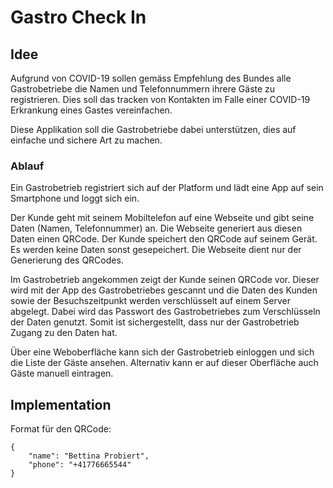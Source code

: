 # Gastro Check In

## Idee
Aufgrund von COVID-19 sollen gemäss Empfehlung des Bundes alle Gastrobetriebe die Namen und Telefonnummern ihrere Gäste zu registrieren. Dies soll das tracken von Kontakten im Falle einer COVID-19 Erkrankung eines Gastes vereinfachen.

Diese Applikation soll die Gastrobetriebe dabei unterstützen, dies auf einfache und sichere Art zu machen.

### Ablauf
Ein Gastrobetrieb registriert sich auf der Platform und lädt eine App auf sein Smartphone und loggt sich ein.

Der Kunde geht mit seinem Mobiltelefon auf eine Webseite und gibt seine Daten (Namen, Telefonnummer) an. Die Webseite generiert aus diesen Daten einen QRCode. Der Kunde speichert den QRCode auf seinem Gerät. Es werden keine Daten sonst gesepeichert. Die Webseite dient nur der Generierung des QRCodes.

Im Gastrobetrieb angekommen zeigt der Kunde seinen QRCode vor. Dieser wird mit der App des Gastrobetriebes gescannt und die Daten des Kunden sowie der Besuchszeitpunkt werden verschlüsselt auf einem Server abgelegt.
Dabei wird das Passwort des Gastrobetriebes zum Verschlüsseln der Daten genutzt. Somit ist sichergestellt, dass nur der Gastrobetrieb Zugang zu den Daten hat.

Über eine Weboberfläche kann sich der Gastrobetrieb einloggen und sich die Liste der Gäste ansehen. Alternativ kann er auf dieser Oberfläche auch Gäste manuell eintragen.

## Implementation
Format für den QRCode:
```
{
	"name": "Bettina Probiert",
	"phone": "+41776665544"
}
```